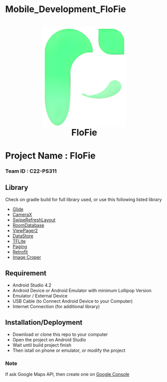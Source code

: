 # Mobile_Development_FloFie

<h1 align="center">
  <img align="center" src="/logo/app_logo.png"  width="270"></img>
<br>
FloFie
</h1>

# Project Name : FloFie

### Team ID : C22-PS311

## Library
Check on gradle build for full library used, or use this following listed library
* [Glide](https://github.com/bumptech/glide)
* [CameraX](https://developer.android.com/training/camerax)
* [SwipeRefreshLayout](https://developer.android.com/jetpack/androidx/releases/swiperefreshlayout)
* [RoomDatabase](https://developer.android.com/topic/libraries/architecture/room?hl=id)
* [ViewPager2](https://developer.android.com/jetpack/androidx/releases/viewpager2)
* [DataStore](https://developer.android.com/topic/libraries/architecture/datastore)
* [TFLite]()
* [Paging](https://developer.android.com/topic/libraries/architecture/paging/v3-overview)
* [Retrofit](https://square.github.io/retrofit/)
* [Image Croper](https://github.com/ArthurHub/Android-Image-Cropper)

## Requirement
* Android Studio 4.2
* Android Device or Android Emulator with minimum Lollipop Version
* Emulator / External Device
* USB Cable (to Connect Android Device to your Computer)
* Internet Connection (for additional library)

## Installation/Deployment
* Download or clone this repo to your computer
* Open the project on Android Studio
* Wait until build project finish
* Then istall on phone or emulator, or modify the project

### Note
If ask Google Maps API, then create one on [Google Console](https://console.cloud.google.com/google/maps-apis/credentials)
